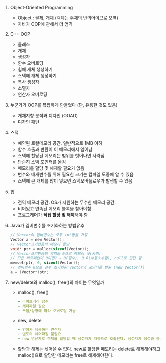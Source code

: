 1. Object-Oriented Programming
   - Object : 물체, 개체 (객체는 주체의 반의어이므로 오역)
   - 자바가 OOP에 관해서 더 엄격

2. C++ OOP
   - 클래스
   - 개체
   - 생성자
   - 함수 오버로딩
   - 힙에 개체 생성하기
   - 스택에 개체 생성하기
   - 복사 생성자
   - 소멸자 
   - 연산자 오버로딩

3. 누군가가 OOP를 복잡하게 만들었다 (단, 유용한 것도 있음)
   - 개채지향 분석과 디자인 (OOAD)
   - 디자인 패턴

4. 스택
   - 예약된 로컬메모리 공간. 일반적으로 1MB 이하
   - 함수 호출과 반환이 이 메모리에서 일어남
   - 스택에 할당된 메모리는 범위를 벗어나면 사라짐
   - 단순히 스택 포인터를 옮김
   - 메모리를 할당 및 해제할 필요가 없음
   - 변수와 매개변수를 위해 필요한 크기는 컴파일 도중에 알 수 있음
   - 스택에 큰 개체를 많이 넣으면 스택오버플로우가 발생할 수 있음
5. 힙
   - 전역 메모리 공간. OS가 지원하는 무수한 메모리 공간.
   - 비어있고 연속된 메모리 블록을 찾아야함
   - 프로그래머가 **직접 할당 및 해제**해야 함

6. Java가 멤버변수를 초기화하는 방법유추

   ```c
   // Vector의 멤버변수는 모두 int형을 가정
   Vector a = new Vector();
   // Vector크기만큼의 메모리 할당
   void* ptr = malloc(sizeof(Vector));
   // Vector크기만큼의 영역을 0으로 메모리 셋(카피)
   // 모든 비트패턴이 0이면? → 0(정수), 0.0(부동소수점), null로 판단 함
   memset(ptr, 0, sizeof(Vector));
   // 멤버변수 0으로 전부 초기화된 Vector의 포인터를 반환 (new Vector())
   a = (Vector*)ptr;
   ```

7. new/delete와 malloc(), free()의 차이는 무엇일까

   - malloc(), free()

     ```yml
     - 라이브러리 함수
     - 헤더파일 필요
     - 쓰임/상황에 따라 오버로딩 가능
     ```

   - new, delete

     ```yml
     - 언어가 제공하는 연산자
     - 별도의 헤더파일 불필요
     - new 연산자로 객체를 할당할 때 생성자가 자동으로 호출된다. 생성자가 생성과 동시에 객체를 초기화 시키는 것으로, 반드시 초기화 되어야하는 기존 타입과 동등한 자격을 가질 수 있게된다.
     ```

   - 할당과 해제는 섞어쓸 수 없다. new로 할당한 메모리는 delete로 해제해야하고 malloc()으로 할당한 메모리는 free로 해제해야한다.


